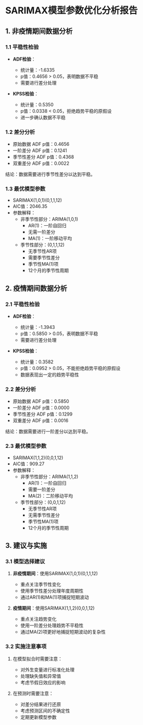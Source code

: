 # SARIMAX模型参数优化分析报告

## 1. 非疫情期间数据分析

### 1.1 平稳性检验
- **ADF检验**：
  - 统计量：-1.6335
  - p值：0.4656 > 0.05，表明数据不平稳
  - 需要进行差分处理

- **KPSS检验**：
  - 统计量：0.5350
  - p值：0.0338 < 0.05，拒绝趋势平稳的原假设
  - 进一步确认数据不平稳

### 1.2 差分分析
- 原始数据 ADF p值：0.4656
- 一阶差分 ADF p值：0.1241
- 季节性差分 ADF p值：0.4368
- 双重差分 ADF p值：0.0022

结论：数据需要进行季节性差分以达到平稳。

### 1.3 最优模型参数
- SARIMAX(1,0,1)(0,1,1,12)
- AIC值：2046.35
- 参数解释：
  - 非季节性部分：ARIMA(1,0,1)
    - AR(1)：一阶自回归
    - 无需一阶差分
    - MA(1)：一阶移动平均
  - 季节性部分：(0,1,1,12)
    - 无季节性AR项
    - 需要季节性差分
    - 季节性MA(1)项
    - 12个月的季节性周期

## 2. 疫情期间数据分析

### 2.1 平稳性检验
- **ADF检验**：
  - 统计量：-1.3943
  - p值：0.5850 > 0.05，表明数据不平稳
  - 需要进行差分处理

- **KPSS检验**：
  - 统计量：0.3582
  - p值：0.0952 > 0.05，不能拒绝趋势平稳的原假设
  - 数据表现出一定的趋势平稳性

### 2.2 差分分析
- 原始数据 ADF p值：0.5850
- 一阶差分 ADF p值：0.0000
- 季节性差分 ADF p值：0.1299
- 双重差分 ADF p值：0.0016

结论：数据需要进行一阶差分以达到平稳。

### 2.3 最优模型参数
- SARIMAX(1,1,2)(0,0,1,12)
- AIC值：909.27
- 参数解释：
  - 非季节性部分：ARIMA(1,1,2)
    - AR(1)：一阶自回归
    - 需要一阶差分
    - MA(2)：二阶移动平均
  - 季节性部分：(0,0,1,12)
    - 无季节性AR项
    - 无需季节性差分
    - 季节性MA(1)项
    - 12个月的季节性周期

## 3. 建议与实施

### 3.1 模型选择建议
1. **非疫情期间**：使用SARIMAX(1,0,1)(0,1,1,12)
   - 重点关注季节性变化
   - 使用季节性差分处理年度周期性
   - 通过AR(1)和MA(1)项捕捉短期波动

2. **疫情期间**：使用SARIMAX(1,1,2)(0,0,1,12)
   - 重点关注趋势变化
   - 使用一阶差分处理趋势不平稳性
   - 通过MA(2)项更好地捕捉短期波动的复杂性

### 3.2 实施注意事项
1. 在模型拟合时需要注意：
   - 对外生变量进行标准化处理
   - 处理缺失值和异常值
   - 考虑节假日效应的影响

2. 在预测时需要注意：
   - 对差分结果进行还原
   - 考虑预测区间的不确定性
   - 定期更新模型参数 